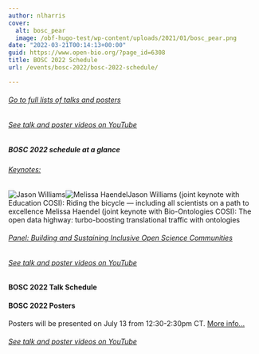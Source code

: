 ```yaml
---
author: nlharris
cover:
  alt: bosc_pear
  image: /obf-hugo-test/wp-content/uploads/2021/01/bosc_pear.png
date: "2022-03-21T00:14:13+00:00"
guid: https://www.open-bio.org/?page_id=6308
title: BOSC 2022 Schedule
url: /events/bosc-2022/bosc-2022-schedule/

---
```

###### [Go to full lists of talks and posters](\#talks)

###### [See talk and poster videos on YouTube](https://www.youtube.com/playlist?list=PLir-OOQiOhXYotvWZLnKd9rcNMb6r9tjf)

##### BOSC 2022 schedule at a glance

###### [Keynotes:](/obf-hugo-test/events/bosc-2022/bosc-2022-keynotes/)

![Jason Williams](/obf-hugo-test/wp-content/uploads/2022/05/Jason-Williams-1.jpeg)![Melissa Haendel](/obf-hugo-test/wp-content/uploads/2022/03/Melissa-Haendel-cropped.jpg)Jason Williams (joint keynote with Education COSI): Riding the bicycle — including all scientists on a path to excellence
Melissa Haendel (joint keynote with Bio-Ontologies COSI): The open data highway: turbo-boosting translational traffic with ontologies

###### [Panel: Building and Sustaining Inclusive Open Science Communities](/obf-hugo-test/events/bosc-2022/bosc-2022-panel/)

###### [See talk and poster videos on YouTube](https://www.youtube.com/playlist?list=PLir-OOQiOhXYotvWZLnKd9rcNMb6r9tjf)

#### BOSC 2022 Talk Schedule

#### BOSC 2022 Posters

Posters will be presented on July 13 from 12:30-2:30pm CT. [More info...](https://www.iscb.org/ismb2022-program/posters)

###### [See talk and poster videos on YouTube](https://www.youtube.com/playlist?list=PLir-OOQiOhXYotvWZLnKd9rcNMb6r9tjf)

